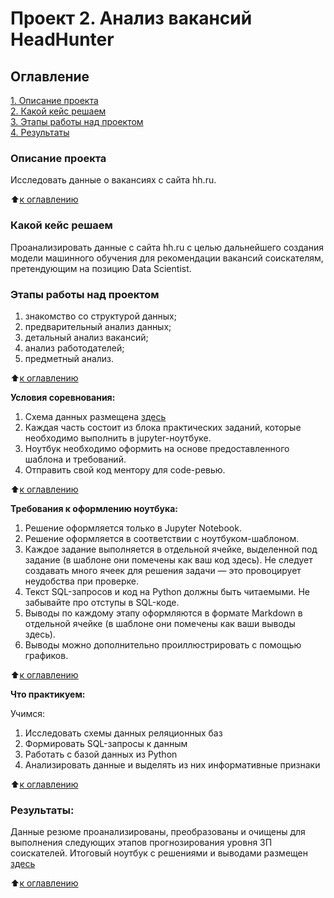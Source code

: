 # Проект 2. Анализ вакансий HeadHunter
## Оглавление

[1. Описание проекта](https://github.com/esmelnikova/education_dst_128/tree/main/Project_2/README.md#Описание-проекта)  
[2. Какой кейс решаем](https://github.com/esmelnikova/education_dst_128/tree/main/Project_2/README.md#Какой-кейс-решаем)  
[3. Этапы работы над проектом](https://github.com/esmelnikova/education_dst_128/tree/main/Project_2/README.md#Этапы-работы-над-проектом)  
[4. Результаты](https://github.com/esmelnikova/education_dst_128/tree/main/Project_2/README.md#Результаты)    



### Описание проекта

Исследовать данные о вакансиях с сайта hh.ru.

:arrow_up:[к оглавлению](https://github.com/esmelnikova/education_dst_128/tree/main/Project_2/README.md#Оглавление)

### Какой кейс решаем

Проанализировать данные с сайта hh.ru с целью дальнейшего создания модели машинного обучения для рекомендации вакансий соискателям, претендующим на позицию Data Scientist. 

### Этапы работы над проектом  

1. знакомство со структурой данных;
2. предварительный анализ данных;
3. детальный анализ вакансий;
4. анализ работодателей;
5. предметный анализ.


:arrow_up:[к оглавлению](https://github.com/esmelnikova/education_dst_128/tree/main/Project_2/README.md#Оглавление)

**Условия соревнования:**

1. Схема данных размещена [здесь](https://github.com/esmelnikova/education_dst_128/tree/main/Project_2/description/Схема_данных.md)
2. Каждая часть состоит из блока практических заданий, которые необходимо выполнить в jupyter-ноутбуке.
3. Ноутбук необходимо оформить на основе предоставленного шаблона и требований.
4. Отправить свой код ментору для code-ревью.

:arrow_up:[к оглавлению](https://github.com/esmelnikova/education_dst_128/tree/main/Project_2/README.md#Оглавление)

**Требования к оформлению ноутбука:**

1. Решение оформляется только в Jupyter Notebook.
2. Решение оформляется в соответствии с ноутбуком-шаблоном.
3. Каждое задание выполняется в отдельной ячейке, выделенной под задание (в шаблоне они помечены как ваш код здесь). Не следует создавать много ячеек для решения задачи — это провоцирует неудобства при проверке.
4. Текст SQL-запросов и код на Python должны быть читаемыми. Не забывайте про отступы в SQL-коде.
5. Выводы по каждому этапу оформляются в формате Markdown в отдельной ячейке (в шаблоне они помечены как ваши выводы здесь).
6. Выводы можно дополнительно проиллюстрировать с помощью графиков. 

:arrow_up:[к оглавлению](https://github.com/esmelnikova/education_dst_128/tree/main/Project_2/README.md#Оглавление)


**Что практикуем:**

Учимся: 
1. Исследовать схемы данных реляционных баз 
2. Формировать SQL-запросы к данным
3. Работать с базой данных из Python
4. Анализировать данные и выделять из них информативные признаки


:arrow_up:[к оглавлению](https://github.com/esmelnikova/education_dst_128/tree/main/Project_2/README.md#Оглавление)

### Результаты:  

Данные резюме проанализированы, преобразованы и очищены для выполнения следующих этапов прогнозирования уровня ЗП соискателей.
Итоговый ноутбук с решениями и выводами размещен [здесь](https://github.com/esmelnikova/education_dst_128/blob/main/Project_1/notebooks/Project-1.%20%D0%90%D0%BD%D0%B0%D0%BB%D0%B8%D0%B7%20%D1%80%D0%B5%D0%B7%D1%8E%D0%BC%D0%B5%20HeadHunter.ipynb)

:arrow_up:[к оглавлению](https://github.com/esmelnikova/education_dst_128/tree/main/Project_1/README.md#Оглавление)


